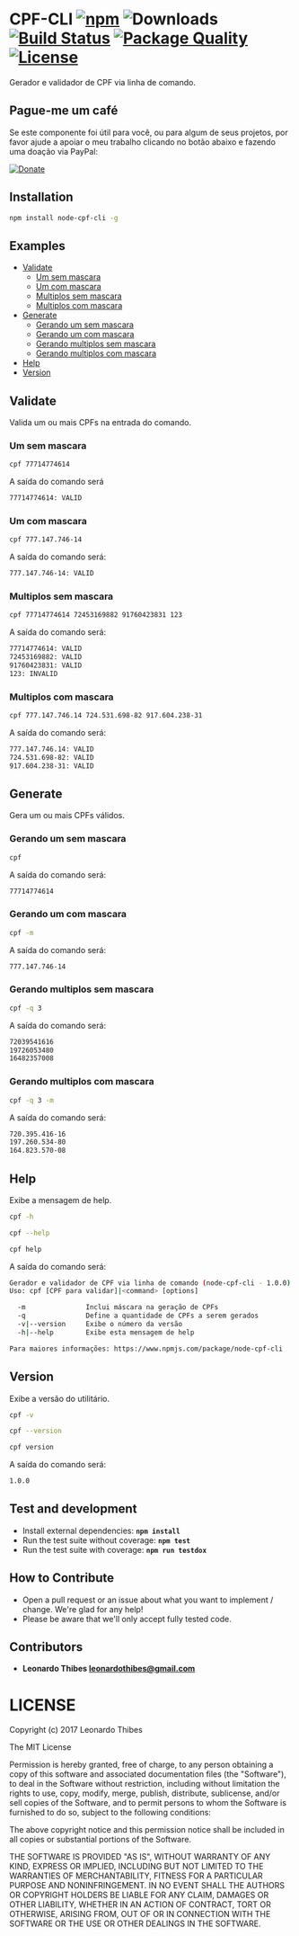 # CPF-CLI [![npm](http://img.shields.io/npm/v/node-cpf-cli.svg)](https://www.npmjs.com/package/node-cpf-cli) ![Downloads](https://img.shields.io/npm/dm/node-cpf-cli.svg) [![Build Status](https://secure.travis-ci.org/leonardothibes/node-cpf-cli.png)](http://travis-ci.org/leonardothibes/node-cpf-cli) [![Package Quality](http://npm.packagequality.com/shield/node-cpf-cli.svg)](http://packagequality.com/#?package=node-cpf-cli) [![License](https://img.shields.io/npm/l/node-cpf-cli.svg)](LICENSE)

Gerador e validador de CPF via linha de comando.

Pague-me um café
----------------

Se este componente foi útil para você, ou para algum de seus projetos, por favor ajude a apoiar o meu trabalho clicando no botão abaixo e fazendo uma doação via PayPal:

[![Donate](https://img.shields.io/badge/Donate-PayPal-green.svg)](https://www.paypal.com/cgi-bin/webscr?cmd=_donations&business=LEYD9Y3VEMPK8&lc=BR&item_name=Leonardo%20Thibes&item_number=node%2dcpf%2dcli&currency_code=USD&bn=PP%2dDonationsBF%3abtn_donateCC_LG%2egif%3aNonHosted)

Installation
------------

```bash
npm install node-cpf-cli -g
```

Examples
--------

* [Validate](#validate)
    * [Um sem mascara](#um-sem-mascara)
    * [Um com mascara](#um-com-mascara)
    * [Multiplos sem mascara](#multiplos-sem-mascara)
    * [Multiplos com mascara](#multiplos-com-mascara)
* [Generate](#generate)
    * [Gerando um sem mascara](#gerando-um-sem-mascara)
    * [Gerando um com mascara](#gerando-um-com-mascara)
    * [Gerando multiplos sem mascara](#gerando-multiplos-sem-mascara)
    * [Gerando multiplos com mascara](#gerando-multiplos-com-mascara)
* [Help](#help)
* [Version](#version)

Validate
--------

Valida um ou mais CPFs na entrada do comando.

### Um sem mascara

```bash
cpf 77714774614
```

A saída do comando será

```bash
77714774614: VALID
```

### Um com mascara

```bash
cpf 777.147.746-14
```

A saída do comando será:

```bash
777.147.746-14: VALID
```

### Multiplos sem mascara

```bash
cpf 77714774614 72453169882 91760423831 123
```

A saída do comando será:

```bash
77714774614: VALID
72453169882: VALID
91760423831: VALID
123: INVALID
```

### Multiplos com mascara

```bash
cpf 777.147.746.14 724.531.698-82 917.604.238-31
```

A saída do comando será:

```bash
777.147.746.14: VALID
724.531.698-82: VALID
917.604.238-31: VALID
```

Generate
--------

Gera um ou mais CPFs válidos.

### Gerando um sem mascara

```bash
cpf
```

A saída do comando será:

```bash
77714774614
```

### Gerando um com mascara

```bash
cpf -m
```

A saída do comando será:

```bash
777.147.746-14
```

### Gerando multiplos sem mascara

```bash
cpf -q 3
```

A saída do comando será:

```bash
72039541616
19726053480
16482357008
```

### Gerando multiplos com mascara

```bash
cpf -q 3 -m
```

A saída do comando será:

```bash
720.395.416-16
197.260.534-80
164.823.570-08
```

Help
----

Exibe a mensagem de help.

```bash
cpf -h
```
```bash
cpf --help
```

```bash
cpf help
```

A saída do comando será:

```bash
Gerador e validador de CPF via linha de comando (node-cpf-cli - 1.0.0)
Uso: cpf [CPF para validar]|<command> [options]

  -m               Inclui máscara na geração de CPFs
  -q               Define a quantidade de CPFs a serem gerados
  -v|--version     Exibe o número da versão
  -h|--help        Exibe esta mensagem de help

Para maiores informações: https://www.npmjs.com/package/node-cpf-cli
```

Version
-------

Exibe a versão do utilitário.

```bash
cpf -v
```
```bash
cpf --version
```

```bash
cpf version
```

A saída do comando será:

```bash
1.0.0
```

Test and development
--------------------

* Install external dependencies: **``npm install``**
* Run the test suite without coverage: **``npm test``**
* Run the test suite with coverage: **``npm run testdox``**

How to Contribute
-----------------

* Open a pull request or an issue about what you want to implement / change. We're glad for any help!
* Please be aware that we'll only accept fully tested code.

Contributors
------------

 * **Leonardo Thibes <leonardothibes@gmail.com>**

LICENSE
=======

Copyright (c) 2017 Leonardo Thibes

The MIT License

Permission is hereby granted, free of charge, to any person obtaining a copy of
this software and associated documentation files (the "Software"), to deal in
the Software without restriction, including without limitation the rights to
use, copy, modify, merge, publish, distribute, sublicense, and/or sell copies of
the Software, and to permit persons to whom the Software is furnished to do so,
subject to the following conditions:

The above copyright notice and this permission notice shall be included in all
copies or substantial portions of the Software.

THE SOFTWARE IS PROVIDED "AS IS", WITHOUT WARRANTY OF ANY KIND, EXPRESS OR
IMPLIED, INCLUDING BUT NOT LIMITED TO THE WARRANTIES OF MERCHANTABILITY, FITNESS
FOR A PARTICULAR PURPOSE AND NONINFRINGEMENT. IN NO EVENT SHALL THE AUTHORS OR
COPYRIGHT HOLDERS BE LIABLE FOR ANY CLAIM, DAMAGES OR OTHER LIABILITY, WHETHER
IN AN ACTION OF CONTRACT, TORT OR OTHERWISE, ARISING FROM, OUT OF OR IN
CONNECTION WITH THE SOFTWARE OR THE USE OR OTHER DEALINGS IN THE SOFTWARE.
